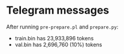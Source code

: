 # Telegram messages

After running `pre-prepare.pl` and `prepare.py`:

- train.bin has 23,933,896 tokens
- val.bin has 2,696,760 (10%) tokens
